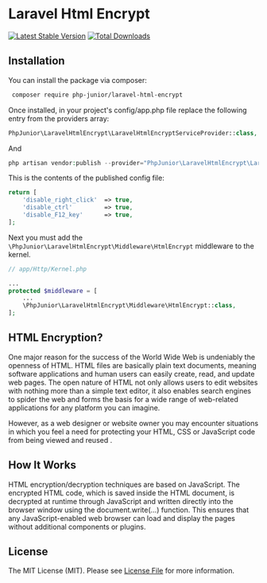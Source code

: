 # Laravel Html Encrypt

[![Latest Stable Version](https://poser.pugx.org/php-junior/laravel-html-encrypt/v/stable)](https://packagist.org/packages/php-junior/laravel-html-encrypt)
[![Total Downloads](https://poser.pugx.org/php-junior/laravel-html-encrypt/downloads)](https://packagist.org/packages/php-junior/laravel-html-encrypt)

## Installation

You can install the package via composer:
``` bash
 composer require php-junior/laravel-html-encrypt
```

Once installed, in your project's config/app.php file replace the following entry from the providers array:

```php
PhpJunior\LaravelHtmlEncrypt\LaravelHtmlEncryptServiceProvider::class,
```

And 
```php 
php artisan vendor:publish --provider="PhpJunior\LaravelHtmlEncrypt\LaravelHtmlEncryptServiceProvider"
```

This is the contents of the published config file:

```php
return [
    'disable_right_click'  => true,
    'disable_ctrl'         => true,
    'disable_F12_key'      => true,
];
```

Next you must add the `\PhpJunior\LaravelHtmlEncrypt\Middleware\HtmlEncrypt` middleware to the kernel.
```php
// app/Http/Kernel.php

...
protected $middleware = [
    ...
    \PhpJunior\LaravelHtmlEncrypt\Middleware\HtmlEncrypt::class,
];
```

## HTML Encryption?

One major reason for the success of the World Wide Web is undeniably the openness of HTML. HTML files are basically plain text documents, meaning software applications and human users can easily create, read, and update web pages. The open nature of HTML not only allows users to edit websites with nothing more than a simple text editor, it also enables search engines to spider the web and forms the basis for a wide range of web-related applications for any platform you can imagine.

However, as a web designer or website owner you may encounter situations in which you feel a need for protecting your HTML, CSS or JavaScript code from being viewed and reused .

## How It Works

HTML encryption/decryption techniques are based on JavaScript. The encrypted HTML code, which is saved inside the HTML document, is decrypted at runtime through JavaScript and written directly into the browser window using the document.write(…) function. This ensures that any JavaScript-enabled web browser can load and display the pages without additional components or plugins.

## License

The MIT License (MIT). Please see [License File](LICENSE.md) for more information.
